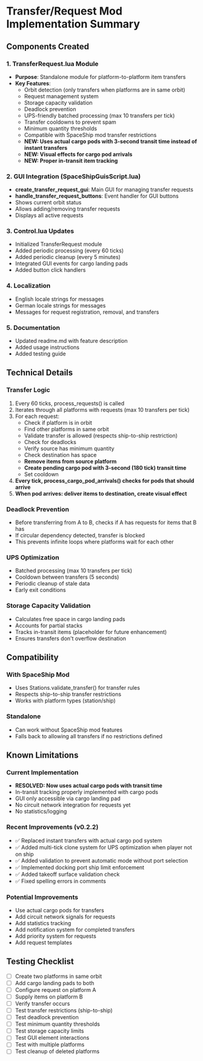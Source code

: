 # Transfer/Request Mod Implementation Summary

## Components Created

### 1. TransferRequest.lua Module
- **Purpose**: Standalone module for platform-to-platform item transfers
- **Key Features**:
  - Orbit detection (only transfers when platforms are in same orbit)
  - Request management system
  - Storage capacity validation
  - Deadlock prevention
  - UPS-friendly batched processing (max 10 transfers per tick)
  - Transfer cooldowns to prevent spam
  - Minimum quantity thresholds
  - Compatible with SpaceShip mod transfer restrictions
  - **NEW: Uses actual cargo pods with 3-second transit time instead of instant transfers**
  - **NEW: Visual effects for cargo pod arrivals**
  - **NEW: Proper in-transit item tracking**

### 2. GUI Integration (SpaceShipGuisScript.lua)
- **create_transfer_request_gui**: Main GUI for managing transfer requests
- **handle_transfer_request_buttons**: Event handler for GUI buttons
- Shows current orbit status
- Allows adding/removing transfer requests
- Displays all active requests

### 3. Control.lua Updates
- Initialized TransferRequest module
- Added periodic processing (every 60 ticks)
- Added periodic cleanup (every 5 minutes)
- Integrated GUI events for cargo landing pads
- Added button click handlers

### 4. Localization
- English locale strings for messages
- German locale strings for messages
- Messages for request registration, removal, and transfers

### 5. Documentation
- Updated readme.md with feature description
- Added usage instructions
- Added testing guide

## Technical Details

### Transfer Logic
1. Every 60 ticks, process_requests() is called
2. Iterates through all platforms with requests (max 10 transfers per tick)
3. For each request:
   - Check if platform is in orbit
   - Find other platforms in same orbit
   - Validate transfer is allowed (respects ship-to-ship restriction)
   - Check for deadlocks
   - Verify source has minimum quantity
   - Check destination has space
   - **Remove items from source platform**
   - **Create pending cargo pod with 3-second (180 tick) transit time**
   - Set cooldown
4. **Every tick, process_cargo_pod_arrivals() checks for pods that should arrive**
5. **When pod arrives: deliver items to destination, create visual effect**

### Deadlock Prevention
- Before transferring from A to B, checks if A has requests for items that B has
- If circular dependency detected, transfer is blocked
- This prevents infinite loops where platforms wait for each other

### UPS Optimization
- Batched processing (max 10 transfers per tick)
- Cooldown between transfers (5 seconds)
- Periodic cleanup of stale data
- Early exit conditions

### Storage Capacity Validation
- Calculates free space in cargo landing pads
- Accounts for partial stacks
- Tracks in-transit items (placeholder for future enhancement)
- Ensures transfers don't overflow destination

## Compatibility

### With SpaceShip Mod
- Uses Stations.validate_transfer() for transfer rules
- Respects ship-to-ship transfer restrictions
- Works with platform types (station/ship)

### Standalone
- Can work without SpaceShip mod features
- Falls back to allowing all transfers if no restrictions defined

## Known Limitations

### Current Implementation
- **RESOLVED: Now uses actual cargo pods with transit time**
- In-transit tracking properly implemented with cargo pods
- GUI only accessible via cargo landing pad
- No circuit network integration for requests yet
- No statistics/logging

### Recent Improvements (v0.2.2)
- ✅ Replaced instant transfers with actual cargo pod system
- ✅ Added multi-tick clone system for UPS optimization when player not on ship
- ✅ Added validation to prevent automatic mode without port selection
- ✅ Implemented docking port ship limit enforcement
- ✅ Added takeoff surface validation check
- ✅ Fixed spelling errors in comments

### Potential Improvements
- Use actual cargo pods for transfers
- Add circuit network signals for requests
- Add statistics tracking
- Add notification system for completed transfers
- Add priority system for requests
- Add request templates

## Testing Checklist

- [ ] Create two platforms in same orbit
- [ ] Add cargo landing pads to both
- [ ] Configure request on platform A
- [ ] Supply items on platform B
- [ ] Verify transfer occurs
- [ ] Test transfer restrictions (ship-to-ship)
- [ ] Test deadlock prevention
- [ ] Test minimum quantity thresholds
- [ ] Test storage capacity limits
- [ ] Test GUI element interactions
- [ ] Test with multiple platforms
- [ ] Test cleanup of deleted platforms
